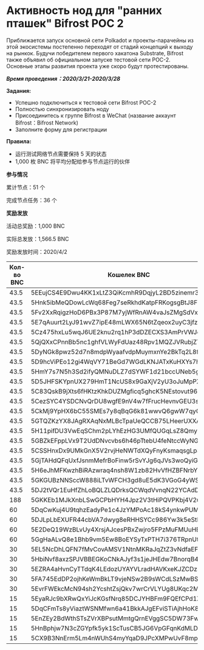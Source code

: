 # Активность нод для "ранних пташек" Bifrost POC 2
Приближается запуск основной сети Polkadot и проекты-парачейны из этой экосистемы постепенно переходят от стадий концепций к выходу на рынкок. Будучи победителем первого хакатона Substrate, Bifrost также объявил об официальном запуске тестовой сети POC-2. Основные этапы развития проекта уже скоро будут протестированы.

***Время проведения：2020/3/21-2020/3/28***

**Задания:**
- Успешно подключиться к тестовой сети Bifrost POC-2
- Полностью синхронизировать ноду
- Присоединитесь к группе Bifrost в WeChat (название аккаунт Bifrost：Bifrost Network)
- Заполните форму для регистрации

**Правила:**
- 运行测试网络节点需要保持 5 天的状态
- 1,000 枚 BNC 将平均分配给参与节点运行的伙伴

**参与情况**

累计节点：51 个

完成节点任务：36 个

**奖励发放**

活动总奖励：1,000 BNC

实际总发放：1,566.5 BNC

奖励发放时间：2020/4/2

| Кол-во BNC | Кошелек BNC                                      |
| ---------- | ------------------------------------------------ |
| 43.5       | 5EEujCS4E9Dwu4KK1xLtZ3QiKcmhR9DqjyL2BD5zinemr3NF |
| 43.5       | 5Hnk5ibMeQDowLcWq68Feg7seRkhdKatpFRKogsgBtJ8F7YQ |
| 43.5       | 5Fv2XxRqigzHoD6PBx3P87M7yjWfRnAW4vaJsZMgSdVxc4o8 |
| 43.5       | 5E7qAuurt2LyJ91wvZ7ipE48mLWX65N6tZqeox2uyC3jfzZp |
| 43.5       | 5Cz475hxLu5wqJ6UE2knu2rq1hP3dDZECXS3AmPrVWJe1DtN |
| 43.5       | 5QjQXxCPnnBb5nc1ghfVLWyFdUaz48Rpv1MQZJVRubjZTDTn |
| 43.5       | 5DyNGk8pwz52d7n8mdpWyaafvdpMuymxnYe2BkTq2L8fbvYk |
| 43.5       | 5D9hcViPEo12gi4WqVY71BeGd7WGdLKNJATxKuHXYs7hnqjy |
| 43.5       | 5HmY7s7N5h3Sd2ifyQMNuDLZ7dSYWF1d21bccUNeb5gpKzyn |
| 43.5       | 5D5JHFSKYpnUX279HmT1NcUS8x9GaXjV2yU3oJuMpPX8Dfph |
| 43.5       | 5C83QskB9jXts6fHKtzKhkDUZMgficq5ghcK5NEstovut96n |
| 43.5       | 5CezSYC4YSDCNvQrDU8wgfE9nV4w7fFrucHevnvGEU3s6n8D |
| 43.5       | 5CkMj9YpHX6bC55SMEs7y8qBqG6k81wwvQ6gwW7qyQxnxLFc |
| 43.5       | 5GTQZKzYX8JAgRXAqNxMLBcTpaUeQCCB75LHeerUXXAkMNcE |
| 43.5       | 5H11pifDU3VwEqSChm2pLYhEzHG3UMfQUGqLsZ8QmyRwm3dS |
| 43.5       | 5GBZkEFppLVx9T2UdDNvcvbs6h46pTtebU4feNtccWyNGsvt |
| 43.5       | 5CSSHnxDx9UMkGnX5V2rvjHeNWTdXQyFnyKsmaqsgLp3uMMY |
| 43.5       | 5GjTAHdQFqUxfJsnmMefrBoFinw5rSvYJg6qJVs3woQyiG25 |
| 43.5       | 5H6eJhMFKwzhBiRAzwraq4nsh8W1zb82HvVfHZBFNrbYnf9Z |
| 43.5       | 5GKGUBzNNSccW888iLTvWFCH3gd8uE5dK3VGoG4yWSBs98ZB |
| 43.5       | 5DJ2tVQr1EuHfZhLoBQLZLQDrksQCWqdVvnqN22YCAdDobAt |
| 188        | 5GKKEb1MJkXnbLSwGCPbHYH4Jpz2V3tHiPQVPKbj4V2uL3Xi |
| 60         | 5DqCwKuj4U9tqhzEadyPe1c4JzYMPoAc18kS4ynkwPUMZ3Cn |
| 60         | 5DJLpLbEXUFR44cbVA7dwyg8eRHHSYCc986Yw3k5eStFvynW |
| 60         | 5E2DeQ19WzBLvUy4XrsjAJcesPBxZwjro5FPzMuFMUuHEYT9 |
| 60         | 5GgHaALvQ8e1Bhb9vm5Ew8BoEYSyTxPTH7i376TRpnUtxpMG |
| 30         | 5EL5NcDhLQFN7fMvCovAMSV1NtnMKRaJqZtZ3vNdfaEFGSB7 |
| 30         | 5HbiNvf8axzSPJVBBEGKoCNkAJyf3s1jeJHEdw7BnorqB4GW |
| 30         | 5EZRA4aHvnCyTTdqK4LEdozUYAYVLradHAVKxeKJZCDzs7xW |
| 30         | 5FA745EdDP2ojhKeWmBkLT9vjeNSw2B9sWCdLSzMwBSBQWjA |
| 30         | 5EvrFWEkcMcN94sh2YcshtZsjQkv7wrCrVLYUg8UKqc2M86Z |
| 15         | 5EyaRJc9bXRwQxYiJcKGsfNrq85DCJYHBFm9FQEfCPd1Z2gs |
| 15         | 5DqCFmTs8yViaztWSNMfwn6a41BkkAJgEFviSTiAjhHoK8SF |
| 15         | 5EnZEy2BdWthSTsZVrXBPsutMmtgQrnEVggSC5DW73FwLSP4 |
| 15         | 5HnBphjw7N3cZGYpfk5yk1ScTusCB5JG6VpGFqnKdMLD85Ds |
| 15         | 5CX9B3NnErm5Lm4nWUhS4myYqaD9JPcXMPwUvF8mpQQvHwLk |